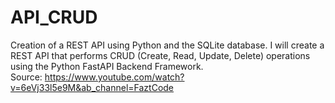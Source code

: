 # API_CRUD
Creation of a REST API using Python and the SQLite database. I will create a REST API that performs CRUD (Create, Read, Update, Delete) operations using the Python FastAPI Backend Framework. <br>
Source: https://www.youtube.com/watch?v=6eVj33l5e9M&ab_channel=FaztCode


